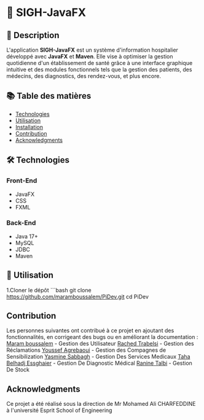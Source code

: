 # 🏥 SIGH-JavaFX

## 📌 Description
L'application **SIGH-JavaFX** est un système d'information hospitalier développé avec **JavaFX** et **Maven**. Elle vise à optimiser la gestion quotidienne d'un établissement de santé grâce à une interface graphique intuitive et des modules fonctionnels tels que la gestion des patients, des médecins, des diagnostics, des rendez-vous, et plus encore.

## 📚 Table des matières
- [Technologies](#technologies)  
- [Utilisation](#utilisation)  
- [Installation](#installation)  
- [Contribution](#contribution)  
- [Acknowledgments](#acknowledgments)  

## 🛠 Technologies

### Front-End
- JavaFX
- CSS
- FXML

### Back-End
- Java 17+
- MySQL
- JDBC
- Maven

## 🚀 Utilisation

1.Cloner le dépôt
    ```bash
    git clone https://github.com/maramboussalem/PiDev.git
    cd PiDev

## Contribution
Les personnes suivantes ont contribué à ce projet en ajoutant des fonctionnalités, en corrigeant des bugs ou en améliorant la documentation :
[Maram boussalem](https://github.com/maramboussalem) - Gestion des Utilisateur
[Rached Trabelsi](https://github.com/3aatroos) - Gestion des Réclamations
[Youssef Agrebaoui](https://github.com/YoussefAG1337) - Gestion des Compagnes de Sensibilization
[Yasmine Sabbagh](https://github.com/yasminesabbagh) - Gestion Des Services Medicaux
[Taha Belhadj Essghaier](https://github.com/TahaBelhadjEssghaier) - Gestion De Diagnostic Médical
[Ranine Talbi](https://github.com/ranine1talbi) - Gestion De Stock

## Acknowledgments 
Ce projet a été réalisé sous la direction de Mr Mohamed Ali CHARFEDDINE à l'université Esprit School of Engineering

